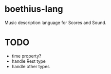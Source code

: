 boethius-lang
=============

Music description language for Scores and Sound.

TODO
====

- time property?
- handle Rest type
- handle other types
